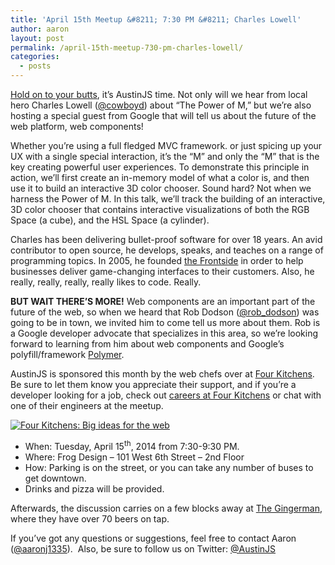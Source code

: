 ```yaml
---
title: 'April 15th Meetup &#8211; 7:30 PM &#8211; Charles Lowell'
author: aaron
layout: post
permalink: /april-15th-meetup-730-pm-charles-lowell/
categories:
  - posts
---
```

[Hold on to your butts][1], it&#8217;s AustinJS time. Not only will we hear from local hero Charles Lowell ([@cowboyd][2]) about &#8220;The Power of M,&#8221; but we&#8217;re also hosting a special guest from Google that will tell us about the future of the web platform, web components!

Whether you&#8217;re using a full fledged MVC framework. or just spicing up your UX with a single special interaction, it&#8217;s the &#8220;M&#8221; and only the &#8220;M&#8221; that is the key creating powerful user experiences. To demonstrate this principle in action, we&#8217;ll first create an in-memory model of what a color is, and then use it to build an interactive 3D color chooser. Sound hard? Not when we harness the Power of M. In this talk, we&#8217;ll track the building of an interactive, 3D color chooser that contains interactive visualizations of both the RGB Space (a cube), and the HSL Space (a cylinder).

Charles has been delivering bullet-proof software for over 18 years. An avid contributor to open source, he develops, speaks, and teaches on a range of programming topics. In 2005, he founded [the Frontside][3] in order to help businesses deliver game-changing interfaces to their customers. Also, he really, really, really, really likes to code. Really.

**BUT WAIT THERE&#8217;S MORE!** Web components are an important part of the future of the web, so when we heard that Rob Dodson ([@rob_dodson][4]) was going to be in town, we invited him to come tell us more about them. Rob is a Google developer advocate that specializes in this area, so we&#8217;re looking forward to learning from him about web components and Google&#8217;s polyfill/framework [Polymer][5].

AustinJS is sponsored this month by the web chefs over at [Four Kitchens][6]. Be sure to let them know you appreciate their support, and if you’re a developer looking for a job, check out [careers at Four Kitchens][7] or chat with one of their engineers at the meetup.

[![Four Kitchens: Big ideas for the web][8]][6]

  * When: Tuesday, April 15<sup>th</sup>, 2014 from 7:30-9:30 PM.
  * Where: Frog Design – 101 West 6th Street – 2nd Floor
  * How: Parking is on the street, or you can take any number of buses to get downtown.
  * Drinks and pizza will be provided.

Afterwards, the discussion carries on a few blocks away at [The Gingerman][9], where they have over 70 beers on tap. 

If you&#8217;ve got any questions or suggestions, feel free to contact Aaron ([@aaronj1335][10]).  Also, be sure to follow us on Twitter: [@AustinJS][11]

 [1]: http://butts.ytmnd.com/
 [2]: https://twitter.com/cowboyd
 [3]: http://frontside.io
 [4]: https://twitter.com/rob_dodson
 [5]: http://www.polymer-project.org
 [6]: http://fourkitchens.com
 [7]: http://fourkitchens.com/careers
 [8]: http://austinjavascript.com/wp-content/uploads/2014/04/four-kitchens-logo.png
 [9]: http://gingermanpub.com/
 [10]: https://twitter.com/aaronj1335
 [11]: http://twitter.com/austinjs "AustinJS on Twitter"